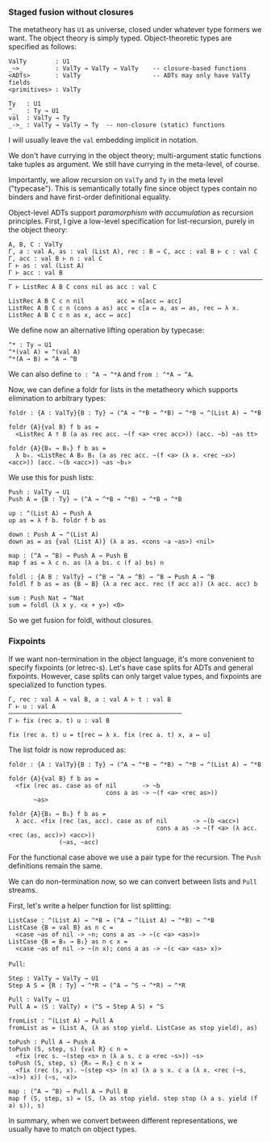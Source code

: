 
### Staged fusion without closures

The metatheory has `U1` as universe, closed under whatever type formers we want.
The object theory is simply typed. Object-theoretic types are specified as
follows:

    ValTy        : U1
    _~>_         : ValTy → ValTy → ValTy    -- closure-based functions
    <ADTs>       : ValTy                    -- ADTs may only have ValTy fields
    <primitives> : ValTy

    Ty   : U1
    ^_   : Ty → U1
    val  : ValTy → Ty
    _->_ : ValTy → ValTy → Ty  -- non-closure (static) functions

I will usually leave the `val` embedding implicit in notation.

We don't have currying in the object theory; multi-argument static functions
take tuples as argument. We still have currying in the meta-level, of course.

Importantly, we allow recursion on `ValTy` and `Ty` in the meta level
("typecase"). This is semantically totally fine since object types contain
no binders and have first-order definitional equality.

Object-level ADTs support *paramorphism with accumulation* as recursion
principles. First, I give a low-level specification for list-recursion, purely
in the object theory:

    A, B, C : ValTy
    Γ, a : val A, as : val (List A), rec : B → C, acc : val B ⊢ c : val C
    Γ, acc : val B ⊢ n : val C
    Γ ⊢ as : val (List A)
    Γ ⊢ acc : val B
    ────────────────────────────────────────────────────────────────────────────────
    Γ ⊢ ListRec A B C cons nil as acc : val C

    ListRec A B C c n nil         acc = n[acc ↦ acc]
    ListRec A B C c n (cons a as) acc = c[a ↦ a, as ↦ as, rec ↦ λ x. ListRec A B C c n as x, acc ↦ acc]

We define now an alternative lifting operation by typecase:

    ^* : Ty → U1
	^*(val A) = ^(val A)
	^*(A → B) = ^A → ^B

We can also define `to : ^A → ^*A` and `from : ^*A → ^A`.

Now, we can define a foldr for lists in the metatheory which supports
elimination to arbitrary types:

    foldr : {A : ValTy}{B : Ty} → (^A → ^*B → ^*B) → ^*B → ^(List A) → ^*B

	foldr {A}{val B} f b as =
	  <ListRec A ⊤ B (a as rec acc. ~(f <a> <rec acc>)) (acc. ~b) ~as tt>

	foldr {A}{B₀ → B₁} f b as =
	  λ b₀. <ListRec A B₀ B₁ (a as rec acc. ~(f <a> (λ x. <rec ~x>) <acc>)) (acc. ~(b <acc>)) ~as ~b₀>

We use this for push lists:

    Push : ValTy → U1
	Push A = {B : Ty} → (^A → ^*B → ^*B) → ^*B → ^*B

    up : ^(List A) → Push A
	up as = λ f b. foldr f b as

	down : Push A → ^(List A)
	down as = as {val (List A)} (λ a as. <cons ~a ~as>) <nil>

	map : (^A → ^B) → Push A → Push B
	map f as = λ c n. as (λ a bs. c (f a) bs) n

    foldl : {A B : ValTy} → (^B → ^A → ^B) → ^B → Push A → ^B
	foldl f b as = as {B → B} (λ a rec acc. rec (f acc a)) (λ acc. acc) b

	sum : Push Nat → ^Nat
	sum = foldl (λ x y. <x + y>) <0>

So we get fusion for foldl, without closures.

### Fixpoints

If we want non-termination in the object language, it's more convenient to
specify fixpoints (or letrec-s). Let's have case splits for ADTs and general
fixpoints. However, case splits can only target value types, and fixpoints are
specialized to function types.

    Γ, rec : val A → val B, a : val A ⊢ t : val B
	Γ ⊢ u : val A
	────────────────────────────────────────────────
	Γ ⊢ fix (rec a. t) u : val B

	fix (rec a. t) u = t[rec ↦ λ x. fix (rec a. t) x, a ↦ u]

The list foldr is now reproduced as:

    foldr : {A : ValTy}{B : Ty} → (^A → ^*B → ^*B) → ^*B → ^(List A) → ^*B

	foldr {A}{val B} f b as =
	  <fix (rec as. case as of nil       -> ~b
	                           cons a as -> ~(f <a> <rec as>))
           ~as>

    foldr {A}{B₀ → B₁} f b as =
	  λ acc. <fix (rec (as, acc). case as of nil       -> ~(b <acc>)
    	                                     cons a as -> ~(f <a> (λ acc. <rec (as, acc)>) <acc>))
                  (~as, ~acc)

For the functional case above we use a pair type for the recursion. The `Push`
definitions remain the same.

We can do non-termination now, so we can convert between lists and `Pull` streams.

First, let's write a helper function for list splitting:

    ListCase : ^(List A) → ^*B → (^A → ^(List A) → ^*B) → ^*B
	ListCase {B = val B} as n c =
	  <case ~as of nil -> ~n; cons a as -> ~(c <a> <as>)>
	ListCase {B = B₀ → B₁} as n c x =
	  <case ~as of nil -> ~(n x); cons a as -> ~(c <a> <as> x)>

`Pull`:

    Step : ValTy → ValTy → U1
	Step A S = {R : Ty} → ^*R → (^A → ^S → ^*R) → ^*R

    Pull : ValTy → U1
	Pull A = (S : ValTy) × (^S → Step A S) × ^S

	fromList : ^(List A) → Pull A
	fromList as = (List A, (λ as stop yield. ListCase as stop yield), as)

	toPush : Pull A → Push A
	toPush (S, step, s) {val R} c n =
	  <fix (rec s. ~(step <s> n (λ a s. c a <rec ~s>)) ~s>
	toPush (S, step, s) {R₀ → R₁} c n x =
	  <fix (rec (s, x). ~(step <s> (n x) (λ a s x. c a (λ x. <rec (~s, ~x)>) x)) (~s, ~x)>

    map : (^A → ^B) → Pull A → Pull B
	map f (S, step, s) = (S, (λ as stop yield. step stop (λ a s. yield (f a) s)), s)

In summary, when we convert between different representations, we usually have
to match on object types.
